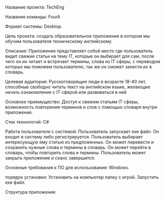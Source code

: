 Название проекта: TechEng

Название команды: FourA

Формат системы: Desktop.

Цель проекта: создать образовательное приложение в котором мы обучим пользователя техническому английскому.

Описание: Приложение представляет собой место где пользователь видит свежие статьи на тему IT, 
которые он выбирает для сам, после чего он их читает и встречает термины, слова из IT сферы, 
с переводом которых мы поможем пользователю, так же он сможет занести их в словарь.

Целевая аудитория: Русскоговорящие люди в возрасте 18-40 лет, способные свободно читать текст на английском языке, 
желающие начать ознакомление с IT сферой или развиваться в ней

Основное приемущество: Доступ к свежим статьям IT сферы, возможность повторения терминов и слов с помощью словаря внутри приложения.

Стек технологий: C#

Работа пользователя с системой: 
Пользователь запускает exe файл. 
Он входит в систему либо регистрируется. 
Пользователь выбирает интересующую ему статью из предложенных. 
Он может перевести и сохранить нужные слова и термины в словарь. 
Он может перейти в словарь, чтобы повторить слова и термины. 
Пользователь может закрыть приложение и сеанс завершится.

Основные требования к ПО для использования: Windows.

порядок установки: Установить на компьютер папку с игрой. Запустить exe файл.

Структура приложения:
